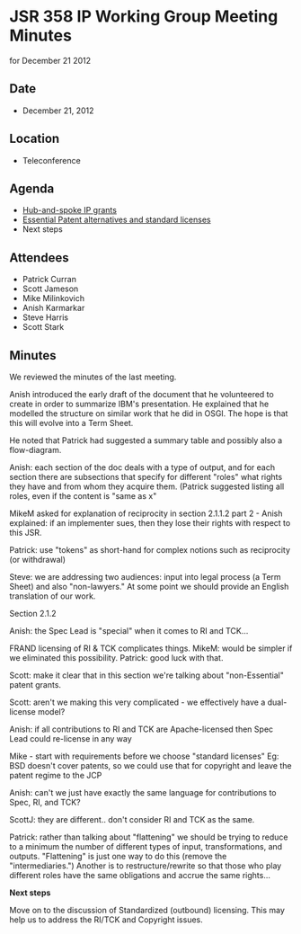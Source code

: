 # JSR 358 IP Working Group Meeting Minutes  
for December 21 2012

## **Date**

*   December 21, 2012

## Location

*   Teleconference

## **Agenda**

*   [Hub-and-spoke IP grants](http://jcp.org/aboutJava/communityprocess/ec-public/materials/2012-10-16/Hub-and-Spoke-Alternative.pdf)
*   [Essential Patent alternatives and standard licenses](http://jcp.org/aboutJava/communityprocess/ec-public/materials/2012-11-20/Patent-Altenatives-and-Standard-Licenses.pdf)
*   Next steps

## Attendees

*   Patrick Curran
*   Scott Jameson
*   Mike Milinkovich
*   Anish Karmarkar
*   Steve Harris
*   Scott Stark

## Minutes

We reviewed the minutes of the last meeting.

Anish introduced the early draft of the document that he volunteered to create in order to summarize IBM's presentation. He explained that he modelled the structure on similar work that he did in OSGI. The hope is that this will evolve into a Term Sheet.

He noted that Patrick had suggested a summary table and possibly also a flow-diagram.

Anish: each section of the doc deals with a type of output, and for each section there are subsections that specify for different "roles" what rights they have and from whom they acquire them. (Patrick suggested listing all roles, even if the content is "same as x"

MikeM asked for explanation of reciprocity in section 2.1.1.2 part 2 - Anish explained: if an implementer sues, then they lose their rights with respect to this JSR.

Patrick: use "tokens" as short-hand for complex notions such as reciprocity (or withdrawal)

Steve: we are addressing two audiences: input into legal process (a Term Sheet) and also "non-lawyers." At some point we should provide an English translation of our work.

Section 2.1.2

Anish: the Spec Lead is "special" when it comes to RI and TCK...

FRAND licensing of RI & TCK complicates things. MikeM: would be simpler if we eliminated this possibility. Patrick: good luck with that.

Scott: make it clear that in this section we're talking about "non-Essential" patent grants.

Scott: aren't we making this very complicated - we effectively have a dual-license model?

Anish: if all contributions to RI and TCK are Apache-licensed then Spec Lead could re-license in any way

Mike - start with requirements before we choose "standard licenses" Eg: BSD doesn't cover patents, so we could use that for copyright and leave the patent regime to the JCP

Anish: can't we just have exactly the same language for contributions to Spec, RI, and TCK?

ScottJ: they are different.. don't consider RI and TCK as the same.

Patrick: rather than talking about "flattening" we should be trying to reduce to a minimum the number of different types of input, transformations, and outputs. "Flattening" is just one way to do this (remove the "intermediaries.") Another is to restructure/rewrite so that those who play different roles have the same obligations and accrue the same rights...

**Next steps**

Move on to the discussion of Standardized (outbound) licensing. This may help us to address the RI/TCK and Copyright issues.